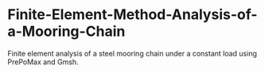 # Finite-Element-Method-Analysis-of-a-Mooring-Chain
Finite element analysis of a steel mooring chain under a constant load using PrePoMax and Gmsh.
